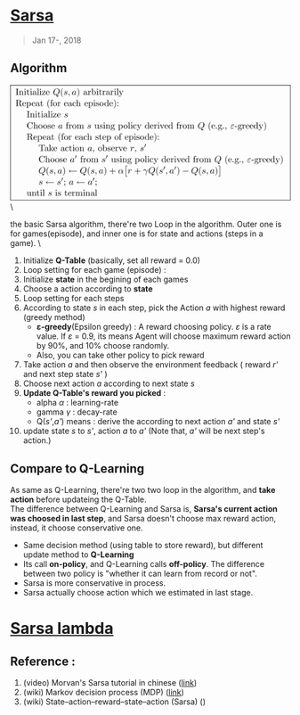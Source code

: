 # [Sarsa](#)
> Jan 17-, 2018


## Algorithm
![Sarsa](./img/Sarsa.png) \

the basic Sarsa algorithm, there're two Loop in the algorithm. Outer one is for games(episode), and inner one is for state and actions (steps in a game). \

1. Initialize **Q-Table** (basically, set all reward = 0.0)
2. Loop setting for each game (episode) :
3. Initialize **state** in the begining of each games
4. Choose a action according to **state**
5. Loop setting for each steps
6. According to state *s* in each step, pick the Action *a* with highest reward (greedy method)
	- **ε-greedy**(Epsilon greedy) : A reward choosing policy. *ε* is a rate value. If *ε* = 0.9, its means Agent will choose maximum reward action by 90%, and 10% choose randomly.
	- Also, you can take other policy to pick reward
6. Take action *a* and then observe the environment feedback ( reward *r'* and next step state *s'* )
7. Choose next action *a* according to next state *s*
8. **Update Q-Table's reward you picked** : 
	- alpha *α* : learning-rate
	- gamma *γ* : decay-rate
	- Q(*s'*,*a'*) means : derive the according to next action *a'* and state *s'*
9. update state *s* to *s'*, action *a* to *a'* (Note that, *a'* will be next step's action.)


## Compare to Q-Learning
As same as Q-Learning, there're two two loop in the algorithm, and **take action** before updateing the Q-Table. \
The difference between Q-Learning and Sarsa is, **Sarsa's current action was choosed in last step**, and Sarsa doesn't choose max reward action, instead, it choose conservative one.

- Same decision method (using table to store reward), but different update method to **Q-Learning**
- Its call **on-policy**, and Q-Learning calls **off-policy**. The difference between two policy is "whether it can learn from record or not".
- Sarsa is more conservative in process.
- Sarsa actually choose action which we estimated in last stage.

# [Sarsa lambda](#)



## Reference :
1. (video) Morvan's Sarsa tutorial in chinese ([link](https://morvanzhou.github.io/tutorials/machine-learning/reinforcement-learning/2-2-tabular-q1/))
2. (wiki) Markov decision process (MDP) ([link](https://en.wikipedia.org/wiki/Markov_decision_process))
3. (wiki) State–action–reward–state–action (Sarsa) ()